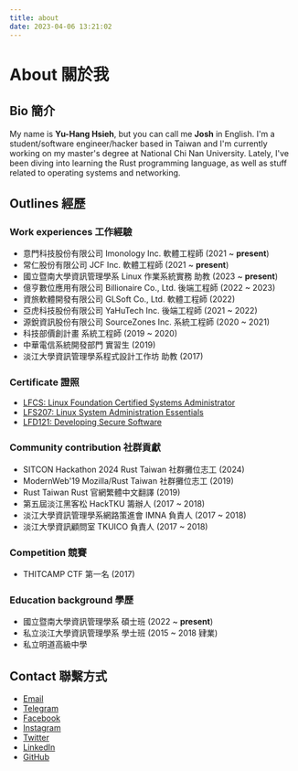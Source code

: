 ```yaml
---
title: about
date: 2023-04-06 13:21:02
---
```


# About 關於我

## Bio 簡介

My name is **Yu-Hang Hsieh**, but you can call me **Josh** in English. I'm a student/software engineer/hacker based in Taiwan and I'm currently working on my master's degree at National Chi Nan University. Lately, I've been diving into learning the Rust programming language, as well as stuff related to operating systems and networking.

## Outlines 經歷

### Work experiences 工作經驗

- 意門科技股份有限公司 Imonology Inc. 軟體工程師 (2021 ~ **present**)
- 常仁股份有限公司 JCF Inc. 軟體工程師 (2021 ~ **present**)
- 國立暨南大學資訊管理學系 Linux 作業系統實務 助教 (2023 ~ **present**)
- 億亨數位應用有限公司 Billionaire Co., Ltd. 後端工程師 (2022 ~ 2023)
- 資旅軟體開發有限公司 GLSoft Co., Ltd. 軟體工程師 (2022)
- 亞虎科技股份有限公司 YaHuTech Inc. 後端工程師 (2021 ~ 2022)
- 源銳資訊股份有限公司 SourceZones Inc. 系統工程師 (2020 ~ 2021)
- 科技部價創計畫 系統工程師 (2019 ~ 2020)
- 中華電信系統開發部門 實習生 (2019)
- 淡江大學資訊管理學系程式設計工作坊 助教 (2017)

### Certificate 證照

- [LFCS: Linux Foundation Certified Systems Administrator](https://www.credly.com/badges/9d25789f-6b3c-42dc-95a8-93b1aa6e298f/public_url)
- [LFS207: Linux System Administration Essentials](https://www.credly.com/badges/ffa5c1c1-cb8d-4eb4-8338-a4240fc33e2a/public_url)
- [LFD121: Developing Secure Software](https://www.credly.com/badges/77f6ccda-e4d5-41b5-b1f7-c389474eef3c/public_url)

### Community contribution 社群貢獻

- SITCON Hackathon 2024 Rust Taiwan 社群攤位志工 (2024)
- ModernWeb'19 Mozilla/Rust Taiwan 社群攤位志工 (2019)
- Rust Taiwan Rust 官網繁體中文翻譯 (2019)
- 第五屆淡江黑客松 HackTKU 籌辦人 (2017 ~ 2018)
- 淡江大學資訊管理學系網路策進會 IMNA 負責人 (2017 ~ 2018)
- 淡江大學資訊顧問室 TKUICO 負責人 (2017 ~ 2018)

### Competition 競賽

- THITCAMP CTF 第一名 (2017)

### Education background 學歷

- 國立暨南大學資訊管理學系 碩士班 (2022 ~ **present**)
- 私立淡江大學資訊管理學系 學士班 (2015 ~ 2018 肄業)
- 私立明道高級中學

## Contact 聯繫方式

- [Email](mailto:me@jyh.im)
- [Telegram](https://t.me/jtr860830)
- [Facebook](https://www.facebook.com/jtr860830)
- [Instagram](https://www.instagram.com/jtr860830)
- [Twitter](https://x.com/jtr860830)
- [LinkedIn](https://www.linkedin.com/in/jtr860830)
- [GitHub](http://github.com/jtr860830)
